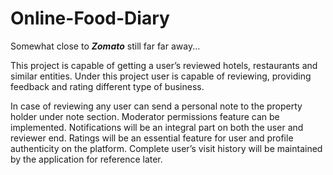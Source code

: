 # Online-Food-Diary

Somewhat close to **_Zomato_** still far far away...

This project is capable of getting a user’s reviewed hotels, restaurants and similar entities. Under this project user is capable of reviewing, providing feedback and rating different type of business. 

In case of reviewing any user can send a personal note to the property holder under note section. Moderator permissions feature can be implemented. Notifications will be an integral part on both the user and reviewer end. Ratings will be an essential feature for user and profile authenticity on the platform. Complete user’s visit history will be maintained by the application for reference later.


